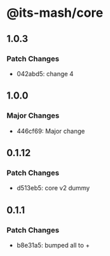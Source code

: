 # @its-mash/core

## 1.0.3

### Patch Changes

- 042abd5: change 4

## 1.0.0

### Major Changes

- 446cf69: Major change

## 0.1.12

### Patch Changes

- d513eb5: core v2 dummy

## 0.1.1

### Patch Changes

- b8e31a5: bumped all to +
